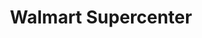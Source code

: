 ---
title: "Walmart Supercenter"
url: /longview/walmart-supercenter-7th-avenue/
shop: supermarket
---